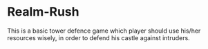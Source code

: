 # Realm-Rush

This is a basic tower defence game which player should use his/her resources wisely, in order to defend his castle against intruders.
